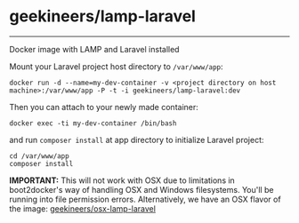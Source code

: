 # geekineers/lamp-laravel
---

Docker image with LAMP and Laravel installed

Mount your Laravel project host directory to `/var/www/app`:

```
docker run -d --name=my-dev-container -v <project directory on host machine>:/var/www/app -P -t -i geekineers/lamp-laravel:dev
```

Then you can attach to your newly made container:

```
docker exec -ti my-dev-container /bin/bash
```

and run `composer install` at app directory to initialize Laravel project:

```
cd /var/www/app
composer install
```

**IMPORTANT:** This will not work with OSX due to limitations in boot2docker's way of handling OSX and Windows filesystems. You'll be running into file permission errors. Alternatively, we have an OSX flavor of the image: [geekineers/osx-lamp-laravel](https://)
